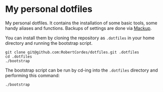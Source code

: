 # My personal dotfiles

My personal dotfiles. It contains the installation of some basic tools, some handy aliases and functions. Backups of settings are done via [Mackup](https://github.com/lra/mackup).

You can install them by cloning the repository as `.dotfiles` in your home directory and running the bootstrap script.

```
git clone git@github.com:RobertCordes/dotfiles.git .dotfiles
cd .dotfiles
./bootstrap
```

The bootstrap script can be run by cd-ing into the `.dotfiles` directory and performing this command:

```bash
./bootstrap
```
